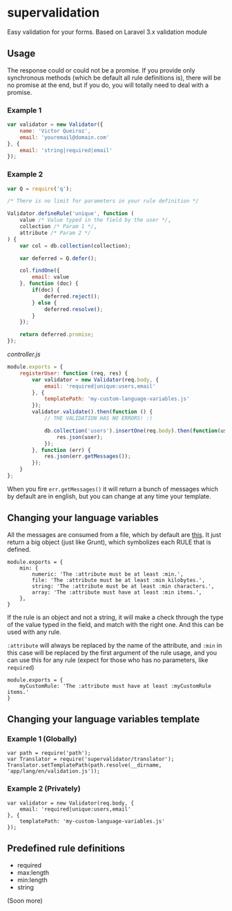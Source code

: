 # supervalidation

Easy validation for your forms. Based on Laravel 3.x validation module

## Usage

The response could or could not be a promise. If you provide only synchronous methods (which be default all rule definitions is), there will be no promise at the end, but if you do, you will totally need to deal with a promise.

### Example 1
```js
var validator = new Validator({
	name: 'Victor Queiroz',
	email: 'youremail@domain.com'
}, {
	email: 'string|required|email'
});
```

### Example 2
```js
var Q = require('q');

/* There is no limit for parameters in your rule definition */

Validator.defineRule('unique', function (
	value /* Value typed in the field by the user */,
	collection /* Param 1 */,
	attribute /* Param 2 */
) {
	var col = db.collection(collection);

	var deferred = Q.defer();

	col.findOne({
		email: value
	}, function (doc) {
		if(doc) {
			deferred.reject();
		} else {
			deferred.resolve();
		}
	});

	return deferred.promise;
});
```

*controller.js*

```js
module.exports = {
	registerUser: function (req, res) {
		var validator = new Validator(req.body, {
			email: 'required|unique:users,email'
		}, {
			templatePath: 'my-custom-language-variables.js'
		});
		validator.validate().then(function () {
			// THE VALIDATION HAS NO ERRORS! :)

			db.collection('users').insertOne(req.body).then(function(user) {
				res.json(user);
			});
		}, function (err) {
			res.json(err.getMessages());
		});
	}
};
```

When you fire `err.getMessages()` it will return a bunch of messages which by default are in english, but you can change at any time your template.

## Changing your language variables

All the messages are consumed from a file, which by default are [this](https://github.com/VictorQueiroz/supervalidation/blob/master/src/validation.template.js). It just return a big object (just like Grunt), which symbolizes each RULE that is defined.

```
module.exports = {
	min: {
		numeric: 'The :attribute must be at least :min.',
		file: 'The :attribute must be at least :min kilobytes.',
		string: 'The :attribute must be at least :min characters.',
		array: 'The :attribute must have at least :min items.',
	},
}
```

If the rule is an object and not a string, it will make a check through the type of the value typed in the field, and match with the right one. And this can be used with any rule.

`:attribute` will always be replaced by the name of the attribute, and `:min` in this case will be replaced by the first argument of the rule usage, and you can use this for any rule (expect for those who has no parameters, like `required`)

```
module.exports = {
	myCustomRule: 'The :attribute must have at least :myCustomRule items.'
}
```

## Changing your language variables template 

### Example 1 (Globally)
```
var path = require('path');
var Translator = require('supervalidator/translator');
Translator.setTemplatePath(path.resolve(__dirname, 'app/lang/en/validation.js'));
```

### Example 2 (Privately)
```
var validator = new Validator(req.body, {
	email: 'required|unique:users,email'
}, {
	templatePath: 'my-custom-language-variables.js'
});
```

## Predefined rule definitions
- required
- max:length
- min:length
- string

(Soon more)